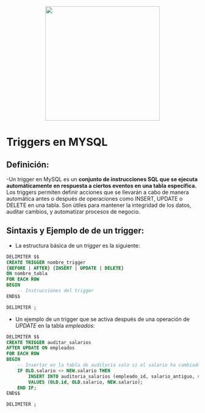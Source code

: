 <div align="center">
<img src= 'https://qloudea.com/blog/wp-content/uploads/2022/11/mysql-logo.jpg' width= '300px'>
</div>

# Triggers en MYSQL

## Definición:
-Un trigger en MySQL es un **conjunto de instrucciones SQL que se ejecuta automáticamente en respuesta a ciertos eventos en una tabla específica.** Los triggers permiten definir acciones que se llevarán a cabo de manera automática antes o después de operaciones como INSERT, UPDATE o DELETE en una tabla. Son útiles para mantener la integridad de los datos, auditar cambios, y automatizar procesos de negocio.

## Sintaxis y Ejemplo de de un trigger:
- La estructura básica de un *trigger* es la siguiente:

```sql
DELIMITER $$
CREATE TRIGGER nombre_trigger
{BEFORE | AFTER} {INSERT | UPDATE | DELETE}
ON nombre_tabla
FOR EACH ROW
BEGIN
    -- Instrucciones del trigger
END$$

DELIMITER ;
```

- Un ejemplo de un trigger que se activa después de una operación de *UPDATE* en la tabla *empleados*:

```sql
DELIMITER $$
CREATE TRIGGER auditar_salarios
AFTER UPDATE ON empleados
FOR EACH ROW
BEGIN
    -- Insertar en la tabla de auditoría solo si el salario ha cambiado
    IF OLD.salario <> NEW.salario THEN
        INSERT INTO auditoria_salarios (empleado_id, salario_antiguo, salario_nuevo)
        VALUES (OLD.id, OLD.salario, NEW.salario);
    END IF;
END$$

DELIMITER ;
```